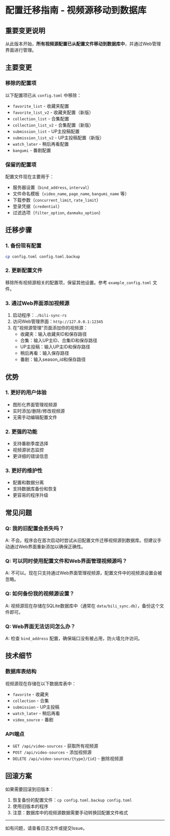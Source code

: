 # 配置迁移指南 - 视频源移动到数据库

## 重要变更说明

从此版本开始，**所有视频源配置已从配置文件移动到数据库中**，并通过Web管理界面进行管理。

## 主要变更

### 移除的配置项

以下配置项已从 `config.toml` 中移除：

- `favorite_list` - 收藏夹配置
- `favorite_list_v2` - 收藏夹配置（新版）
- `collection_list` - 合集配置  
- `collection_list_v2` - 合集配置（新版）
- `submission_list` - UP主投稿配置
- `submission_list_v2` - UP主投稿配置（新版）
- `watch_later` - 稍后再看配置
- `bangumi` - 番剧配置

### 保留的配置项

配置文件现在主要用于：

- 服务器设置（`bind_address`, `interval`）
- 文件命名模板（`video_name`, `page_name`, `bangumi_name` 等）
- 下载参数（`concurrent_limit`, `rate_limit`）
- 登录凭据（`credential`）
- 过滤选项（`filter_option`, `danmaku_option`）

## 迁移步骤

### 1. 备份现有配置

```bash
cp config.toml config.toml.backup
```

### 2. 更新配置文件

移除所有视频源相关的配置项，保留其他设置。参考 `example_config.toml` 文件。

### 3. 通过Web界面添加视频源

1. 启动程序：`./bili-sync-rs`
2. 访问Web管理界面：`http://127.0.0.1:12345`
3. 在"视频源管理"页面添加你的视频源：
   - 收藏夹：输入收藏夹ID和保存路径
   - 合集：输入UP主ID、合集ID和保存路径
   - UP主投稿：输入UP主ID和保存路径
   - 稍后再看：输入保存路径
   - 番剧：输入season_id和保存路径

## 优势

### 1. 更好的用户体验
- 图形化界面管理视频源
- 实时添加/删除/修改视频源
- 无需手动编辑配置文件

### 2. 更强的功能
- 支持番剧季度选择
- 视频源状态监控
- 更详细的错误信息

### 3. 更好的维护性
- 配置和数据分离
- 支持数据库备份和恢复
- 更容易的程序升级

## 常见问题

### Q: 我的旧配置会丢失吗？
A: 不会。程序会在首次启动时尝试从旧配置文件迁移视频源到数据库。但建议手动通过Web界面重新添加以确保正确性。

### Q: 可以同时使用配置文件和Web界面管理视频源吗？
A: 不可以。现在只支持通过Web界面管理视频源，配置文件中的视频源设置会被忽略。

### Q: 如何备份我的视频源设置？
A: 视频源现在存储在SQLite数据库中（通常在 `data/bili_sync.db`），备份这个文件即可。

### Q: Web界面无法访问怎么办？
A: 检查 `bind_address` 配置，确保端口没有被占用，防火墙允许访问。

## 技术细节

### 数据库表结构

视频源现在存储在以下数据库表中：
- `favorite` - 收藏夹
- `collection` - 合集
- `submission` - UP主投稿  
- `watch_later` - 稍后再看
- `video_source` - 番剧

### API端点

- `GET /api/video-sources` - 获取所有视频源
- `POST /api/video-sources` - 添加视频源
- `DELETE /api/video-sources/{type}/{id}` - 删除视频源

## 回滚方案

如果需要回滚到旧版本：

1. 恢复备份的配置文件：`cp config.toml.backup config.toml`
2. 使用旧版本的程序
3. 注意：数据库中的视频源数据需要手动转换回配置文件格式

---

如有问题，请查看日志文件或提交Issue。 